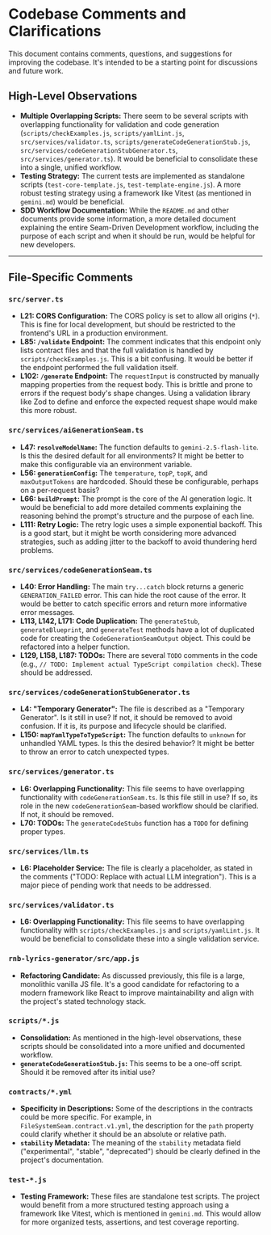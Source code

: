 
# Codebase Comments and Clarifications

This document contains comments, questions, and suggestions for improving the codebase. It's intended to be a starting point for discussions and future work.

## High-Level Observations

*   **Multiple Overlapping Scripts:** There seem to be several scripts with overlapping functionality for validation and code generation (`scripts/checkExamples.js`, `scripts/yamlLint.js`, `src/services/validator.ts`, `scripts/generateCodeGenerationStub.js`, `src/services/codeGenerationStubGenerator.ts`, `src/services/generator.ts`). It would be beneficial to consolidate these into a single, unified workflow.
*   **Testing Strategy:** The current tests are implemented as standalone scripts (`test-core-template.js`, `test-template-engine.js`). A more robust testing strategy using a framework like Vitest (as mentioned in `gemini.md`) would be beneficial.
*   **SDD Workflow Documentation:** While the `README.md` and other documents provide some information, a more detailed document explaining the entire Seam-Driven Development workflow, including the purpose of each script and when it should be run, would be helpful for new developers.

---

## File-Specific Comments

### `src/server.ts`

*   **L21: CORS Configuration:** The CORS policy is set to allow all origins (`*`). This is fine for local development, but should be restricted to the frontend's URL in a production environment.
*   **L85: `/validate` Endpoint:** The comment indicates that this endpoint only lists contract files and that the full validation is handled by `scripts/checkExamples.js`. This is a bit confusing. It would be better if the endpoint performed the full validation itself.
*   **L102: `/generate` Endpoint:** The `requestInput` is constructed by manually mapping properties from the request body. This is brittle and prone to errors if the request body's shape changes. Using a validation library like Zod to define and enforce the expected request shape would make this more robust.

### `src/services/aiGenerationSeam.ts`

*   **L47: `resolveModelName`:** The function defaults to `gemini-2.5-flash-lite`. Is this the desired default for all environments? It might be better to make this configurable via an environment variable.
*   **L56: `generationConfig`:** The `temperature`, `topP`, `topK`, and `maxOutputTokens` are hardcoded. Should these be configurable, perhaps on a per-request basis?
*   **L66: `buildPrompt`:** The prompt is the core of the AI generation logic. It would be beneficial to add more detailed comments explaining the reasoning behind the prompt's structure and the purpose of each line.
*   **L111: Retry Logic:** The retry logic uses a simple exponential backoff. This is a good start, but it might be worth considering more advanced strategies, such as adding jitter to the backoff to avoid thundering herd problems.

### `src/services/codeGenerationSeam.ts`

*   **L40: Error Handling:** The main `try...catch` block returns a generic `GENERATION_FAILED` error. This can hide the root cause of the error. It would be better to catch specific errors and return more informative error messages.
*   **L113, L142, L171: Code Duplication:** The `generateStub`, `generateBlueprint`, and `generateTest` methods have a lot of duplicated code for creating the `CodeGenerationSeamOutput` object. This could be refactored into a helper function.
*   **L129, L158, L187: TODOs:** There are several `TODO` comments in the code (e.g., `// TODO: Implement actual TypeScript compilation check`). These should be addressed.

### `src/services/codeGenerationStubGenerator.ts`

*   **L4: "Temporary Generator":** The file is described as a "Temporary Generator". Is it still in use? If not, it should be removed to avoid confusion. If it is, its purpose and lifecycle should be clarified.
*   **L150: `mapYamlTypeToTypeScript`:** The function defaults to `unknown` for unhandled YAML types. Is this the desired behavior? It might be better to throw an error to catch unexpected types.

### `src/services/generator.ts`

*   **L6: Overlapping Functionality:** This file seems to have overlapping functionality with `codeGenerationSeam.ts`. Is this file still in use? If so, its role in the new `codeGenerationSeam`-based workflow should be clarified. If not, it should be removed.
*   **L70: TODOs:** The `generateCodeStubs` function has a `TODO` for defining proper types.

### `src/services/llm.ts`

*   **L6: Placeholder Service:** The file is clearly a placeholder, as stated in the comments ("TODO: Replace with actual LLM integration"). This is a major piece of pending work that needs to be addressed.

### `src/services/validator.ts`

*   **L6: Overlapping Functionality:** This file seems to have overlapping functionality with `scripts/checkExamples.js` and `scripts/yamlLint.js`. It would be beneficial to consolidate these into a single validation service.

### `rnb-lyrics-generator/src/app.js`

*   **Refactoring Candidate:** As discussed previously, this file is a large, monolithic vanilla JS file. It's a good candidate for refactoring to a modern framework like React to improve maintainability and align with the project's stated technology stack.

### `scripts/*.js`

*   **Consolidation:** As mentioned in the high-level observations, these scripts should be consolidated into a more unified and documented workflow.
*   **`generateCodeGenerationStub.js`:** This seems to be a one-off script. Should it be removed after its initial use?

### `contracts/*.yml`

*   **Specificity in Descriptions:** Some of the descriptions in the contracts could be more specific. For example, in `FileSystemSeam.contract.v1.yml`, the description for the `path` property could clarify whether it should be an absolute or relative path.
*   **`stability` Metadata:** The meaning of the `stability` metadata field ("experimental", "stable", "deprecated") should be clearly defined in the project's documentation.

### `test-*.js`

*   **Testing Framework:** These files are standalone test scripts. The project would benefit from a more structured testing approach using a framework like Vitest, which is mentioned in `gemini.md`. This would allow for more organized tests, assertions, and test coverage reporting.
